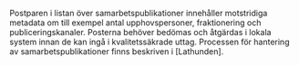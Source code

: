 Postparen i listan över samarbetspublikationer innehåller motstridiga metadata om till exempel antal upphovspersoner, fraktionering och publiceringskanaler. Posterna behöver bedömas och åtgärdas i lokala system innan de kan ingå i kvalitetssäkrade uttag. Processen för hantering av samarbetspublikationer finns beskriven i [Lathunden].  
